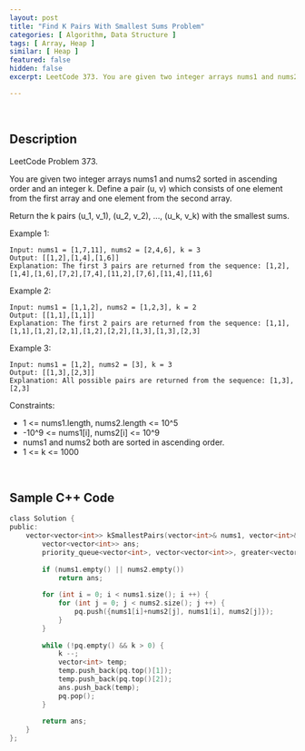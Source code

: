 ```yaml
---
layout: post
title: "Find K Pairs With Smallest Sums Problem"
categories: [ Algorithm, Data Structure ]
tags: [ Array, Heap ]
similar: [ Heap ]
featured: false
hidden: false
excerpt: LeetCode 373. You are given two integer arrays nums1 and nums2 sorted in ascending order and an integer k.

---
```


<br />

## Description

LeetCode Problem 373.

You are given two integer arrays nums1 and nums2 sorted in ascending order and an integer k.
Define a pair (u, v) which consists of one element from the first array and one element from the second array.

Return the k pairs (u_1, v_1), (u_2, v_2), ..., (u_k, v_k) with the smallest sums.

Example 1:
```
Input: nums1 = [1,7,11], nums2 = [2,4,6], k = 3
Output: [[1,2],[1,4],[1,6]]
Explanation: The first 3 pairs are returned from the sequence: [1,2],[1,4],[1,6],[7,2],[7,4],[11,2],[7,6],[11,4],[11,6]
```

Example 2:
```
Input: nums1 = [1,1,2], nums2 = [1,2,3], k = 2
Output: [[1,1],[1,1]]
Explanation: The first 2 pairs are returned from the sequence: [1,1],[1,1],[1,2],[2,1],[1,2],[2,2],[1,3],[1,3],[2,3]
```

Example 3:
```
Input: nums1 = [1,2], nums2 = [3], k = 3
Output: [[1,3],[2,3]]
Explanation: All possible pairs are returned from the sequence: [1,3],[2,3]
```

Constraints:
* 1 <= nums1.length, nums2.length <= 10^5
* -10^9 <= nums1[i], nums2[i] <= 10^9
* nums1 and nums2 both are sorted in ascending order.
* 1 <= k <= 1000

<br />

## Sample C++ Code


```c
class Solution {
public:
    vector<vector<int>> kSmallestPairs(vector<int>& nums1, vector<int>& nums2, int k) {
        vector<vector<int>> ans;
        priority_queue<vector<int>, vector<vector<int>>, greater<vector<int>> > pq;
        
        if (nums1.empty() || nums2.empty())
            return ans;
        
        for (int i = 0; i < nums1.size(); i ++) {
            for (int j = 0; j < nums2.size(); j ++) {
                pq.push({nums1[i]+nums2[j], nums1[i], nums2[j]});
            }
        }
        
        while (!pq.empty() && k > 0) {
            k --;
            vector<int> temp;
            temp.push_back(pq.top()[1]);
            temp.push_back(pq.top()[2]);
            ans.push_back(temp);
            pq.pop();
        }
        
        return ans;
    }
};
```


